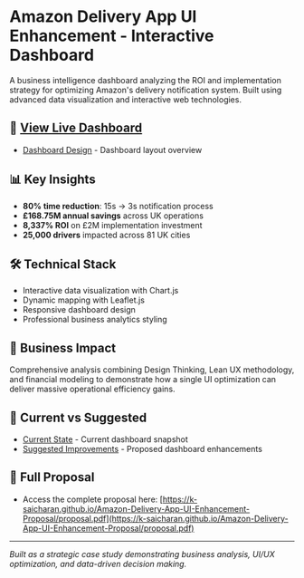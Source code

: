 # Amazon Delivery App UI Enhancement - Interactive Dashboard

A business intelligence dashboard analyzing the ROI and implementation strategy for optimizing Amazon's delivery notification system. Built using advanced data visualization and interactive web technologies.

## 🚀 [View Live Dashboard](https://k-saicharan.github.io/Amazon-Delivery-App-UI-Enhancement-Proposal/)
- [Dashboard Design](dashboard) - Dashboard layout overview

## 📊 **Key Insights**
- **80% time reduction**: 15s → 3s notification process
- **£168.75M annual savings** across UK operations
- **8,337% ROI** on £2M implementation investment
- **25,000 drivers** impacted across 81 UK cities

## 🛠️ **Technical Stack**
- Interactive data visualization with Chart.js
- Dynamic mapping with Leaflet.js
- Responsive dashboard design
- Professional business analytics styling

## 💼 **Business Impact**
Comprehensive analysis combining Design Thinking, Lean UX methodology, and financial modeling to demonstrate how a single UI optimization can deliver massive operational efficiency gains.

## 🔄 **Current vs Suggested**
- [Current State](current.png) - Current dashboard snapshot
- [Suggested Improvements](suggested.png) - Proposed dashboard enhancements

## 📑 **Full Proposal**
- Access the complete proposal here: [https://k-saicharan.github.io/Amazon-Delivery-App-UI-Enhancement-Proposal/proposal.pdf](https://k-saicharan.github.io/Amazon-Delivery-App-UI-Enhancement-Proposal/proposal.pdf)

---
*Built as a strategic case study demonstrating business analysis, UI/UX optimization, and data-driven decision making.*
